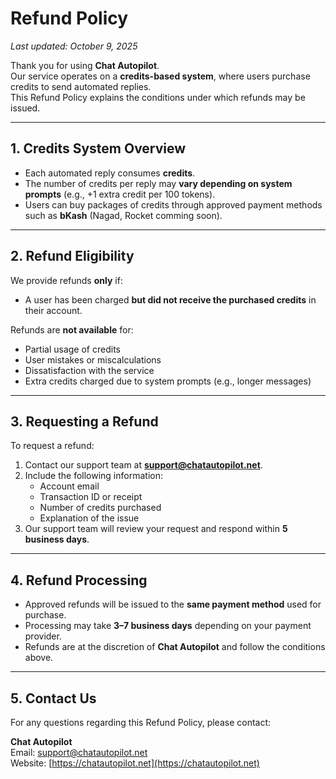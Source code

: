 # Refund Policy

_Last updated: October 9, 2025_

Thank you for using **Chat Autopilot**.  
Our service operates on a **credits-based system**, where users purchase credits to send automated replies.  
This Refund Policy explains the conditions under which refunds may be issued.

---

## 1. Credits System Overview

- Each automated reply consumes **credits**.  
- The number of credits per reply may **vary depending on system prompts** (e.g., +1 extra credit per 100 tokens).  
- Users can buy packages of credits through approved payment methods such as **bKash** (Nagad, Rocket comming soon).
---

## 2. Refund Eligibility

We provide refunds **only** if:
- A user has been charged **but did not receive the purchased credits** in their account.  

Refunds are **not available** for:
- Partial usage of credits  
- User mistakes or miscalculations  
- Dissatisfaction with the service  
- Extra credits charged due to system prompts (e.g., longer messages)

---

## 3. Requesting a Refund

To request a refund:
1. Contact our support team at **support@chatautopilot.net**.  
2. Include the following information:
   - Account email  
   - Transaction ID or receipt  
   - Number of credits purchased  
   - Explanation of the issue  
3. Our support team will review your request and respond within **5 business days**.

---

## 4. Refund Processing

- Approved refunds will be issued to the **same payment method** used for purchase.  
- Processing may take **3–7 business days** depending on your payment provider.  
- Refunds are at the discretion of **Chat Autopilot** and follow the conditions above.

---

## 5. Contact Us

For any questions regarding this Refund Policy, please contact:

**Chat Autopilot**  
Email: support@chatautopilot.net  
Website: [https://chatautopilot.net](https://chatautopilot.net)
